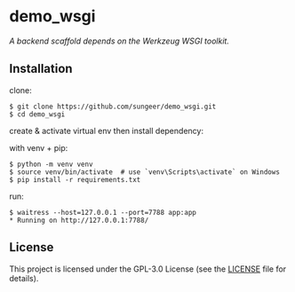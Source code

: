 # demo_wsgi

*A backend scaffold depends on the Werkzeug WSGI toolkit.*

## Installation

clone:
```
$ git clone https://github.com/sungeer/demo_wsgi.git
$ cd demo_wsgi
```
create & activate virtual env then install dependency:

with venv + pip:
```
$ python -m venv venv
$ source venv/bin/activate  # use `venv\Scripts\activate` on Windows
$ pip install -r requirements.txt
```

run:
```
$ waitress --host=127.0.0.1 --port=7788 app:app
* Running on http://127.0.0.1:7788/
```

## License

This project is licensed under the GPL-3.0 License (see the
[LICENSE](LICENSE) file for details).
